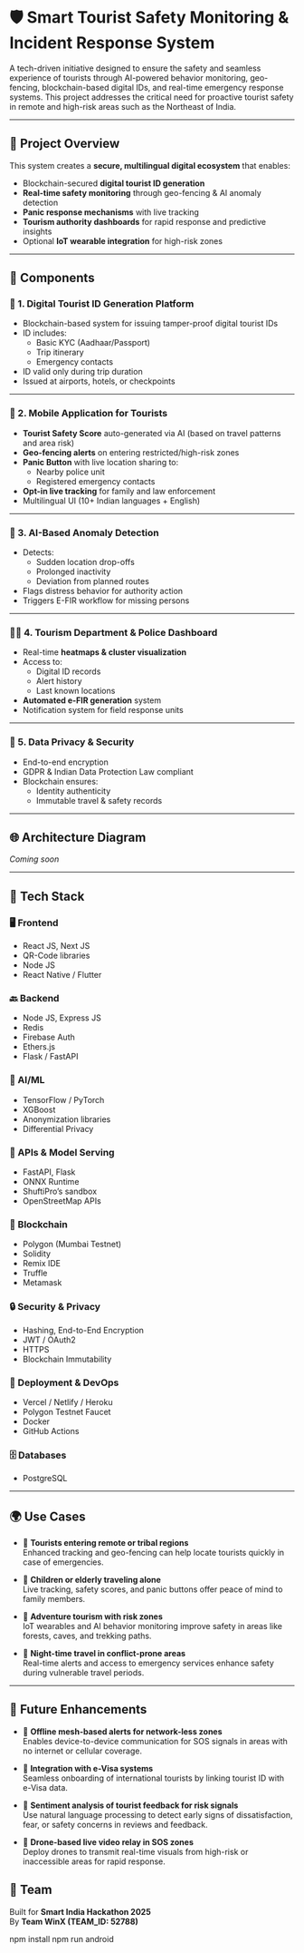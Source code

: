 # 🛡️ Smart Tourist Safety Monitoring & Incident Response System

A tech-driven initiative designed to ensure the safety and seamless experience of tourists through AI-powered behavior monitoring, geo-fencing, blockchain-based digital IDs, and real-time emergency response systems. This project addresses the critical need for proactive tourist safety in remote and high-risk areas such as the Northeast of India.

---

## 📌 Project Overview

This system creates a **secure, multilingual digital ecosystem** that enables:
- Blockchain-secured **digital tourist ID generation**
- **Real-time safety monitoring** through geo-fencing & AI anomaly detection
- **Panic response mechanisms** with live tracking
- **Tourism authority dashboards** for rapid response and predictive insights
- Optional **IoT wearable integration** for high-risk zones

---

## 🔧 Components

### 🪪 1. Digital Tourist ID Generation Platform
- Blockchain-based system for issuing tamper-proof digital tourist IDs
- ID includes:
  - Basic KYC (Aadhaar/Passport)
  - Trip itinerary
  - Emergency contacts
- ID valid only during trip duration
- Issued at airports, hotels, or checkpoints

---

### 📱 2. Mobile Application for Tourists
- **Tourist Safety Score** auto-generated via AI (based on travel patterns and area risk)
- **Geo-fencing alerts** on entering restricted/high-risk zones
- **Panic Button** with live location sharing to:
  - Nearby police unit
  - Registered emergency contacts
- **Opt-in live tracking** for family and law enforcement
- Multilingual UI (10+ Indian languages + English)

---

### 🧠 3. AI-Based Anomaly Detection
- Detects:
  - Sudden location drop-offs
  - Prolonged inactivity
  - Deviation from planned routes
- Flags distress behavior for authority action
- Triggers E-FIR workflow for missing persons

---

### 🧑‍✈️ 4. Tourism Department & Police Dashboard
- Real-time **heatmaps & cluster visualization**
- Access to:
  - Digital ID records
  - Alert history
  - Last known locations
- **Automated e-FIR generation** system
- Notification system for field response units


---

### 🔐 5. Data Privacy & Security
- End-to-end encryption
- GDPR & Indian Data Protection Law compliant
- Blockchain ensures:
  - Identity authenticity
  - Immutable travel & safety records

---

## 🌐 Architecture Diagram

_Coming soon_

---

## 🧰 Tech Stack

### 🖥️ Frontend
- React JS, Next JS
- QR-Code libraries
- Node JS
- React Native / Flutter

### 🔙 Backend
- Node JS, Express JS
- Redis
- Firebase Auth
- Ethers.js
- Flask / FastAPI

### 🤖 AI/ML
- TensorFlow / PyTorch
- XGBoost
- Anonymization libraries
- Differential Privacy

### 🔌 APIs & Model Serving
- FastAPI, Flask
- ONNX Runtime
- ShuftiPro’s sandbox
- OpenStreetMap APIs

### 🔗 Blockchain
- Polygon (Mumbai Testnet)
- Solidity
- Remix IDE
- Truffle
- Metamask

### 🔒 Security & Privacy
- Hashing, End-to-End Encryption
- JWT / OAuth2
- HTTPS
- Blockchain Immutability

### 🚀 Deployment & DevOps
- Vercel / Netlify / Heroku
- Polygon Testnet Faucet
- Docker
- GitHub Actions

### 🗄️ Databases
- PostgreSQL



---

## 🌍 Use Cases

- 🧭 **Tourists entering remote or tribal regions**  
  Enhanced tracking and geo-fencing can help locate tourists quickly in case of emergencies.

- 👵 **Children or elderly traveling alone**  
  Live tracking, safety scores, and panic buttons offer peace of mind to family members.

- 🧗 **Adventure tourism with risk zones**  
  IoT wearables and AI behavior monitoring improve safety in areas like forests, caves, and trekking paths.

- 🌃 **Night-time travel in conflict-prone areas**  
  Real-time alerts and access to emergency services enhance safety during vulnerable travel periods.

---

## 🔄 Future Enhancements

- 📡 **Offline mesh-based alerts for network-less zones**  
  Enables device-to-device communication for SOS signals in areas with no internet or cellular coverage.

- 🛂 **Integration with e-Visa systems**  
  Seamless onboarding of international tourists by linking tourist ID with e-Visa data.

- 💬 **Sentiment analysis of tourist feedback for risk signals**  
  Use natural language processing to detect early signs of dissatisfaction, fear, or safety concerns in reviews and feedback.

- 🚁 **Drone-based live video relay in SOS zones**  
  Deploy drones to transmit real-time visuals from high-risk or inaccessible areas for rapid response.

## 👥 Team

Built for **Smart India Hackathon 2025**  
By **Team WinX (TEAM_ID: 52788)** 



npm install
npm run android
